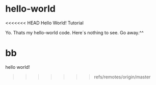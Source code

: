 # hello-world
<<<<<<< HEAD
Hello World!
Tutorial

Yo. Thats my hello-world code. Here´s nothing to see. Go away.^^

bb
=======
hello world!
>>>>>>> refs/remotes/origin/master
